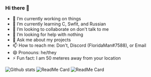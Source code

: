 ### Hi there 👋

<!--
**FloridaMan7588/FloridaMan7588** is a ✨ _special_ ✨ repository because its `README.md` (this file) appears on your GitHub profile.
-->

- 🔭 I’m currently working on things
- 🌱 I’m currently learning C, Swfit, and Russian
- 👯 I’m looking to collaborate on don't talk to me
- 🤔 I’m looking for help with nothing
- 💬 Ask me about my projects
- 📫 How to reach me: Don't, Discord (FloridaMan#7588), or Email
- 😄 Pronouns: he/they
- ⚡ Fun fact: I am 50 meteres away from your location

![Github stats](https://github-readme-stats.vercel.app/api?username=FloridaMan7588)
![ReadMe Card](https://github-readme-stats.vercel.app/api/pin/?username=FloridaMan7588&repo=MacOS-efi)
![ReadMe Card](https://github-readme-stats.vercel.app/api/pin/?username=FloridaMan7588&repo=docker-bungeecord)
